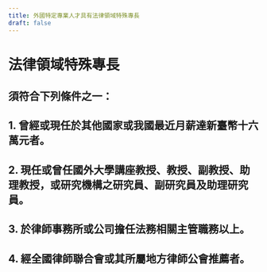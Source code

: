```yaml
---
title: 外國特定專業人才具有法律領域特殊專長
draft: false
---
```

# 法律領域特殊專長

## 須符合下列條件**之一**：

## 1. 曾經或現任於其他國家或我國最近月薪達新臺幣十六萬元者。

## 2. 現任或曾任國外大學講座教授、教授、副教授、助理教授，或研究機構之研究員、副研究員及助理研究員。

## 3. 於律師事務所或公司擔任法務相關主管職務以上。

## 4. 經全國律師聯合會或其所屬地方律師公會推薦者。